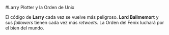 #Larry Plotter y la Orden de Unix

El código de **Larry** cada vez se vuelve más peligroso.
**Lord Ballmemort** y sus *followers* tienen cada vez más *retweets*.
La Orden del Fenix luchará por el bien del mundo.
